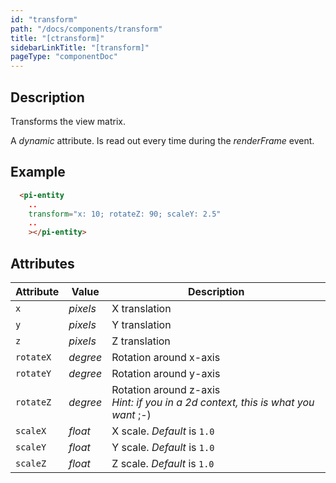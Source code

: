 ```yaml
---
id: "transform"
path: "/docs/components/transform"
title: "[ctransform]"
sidebarLinkTitle: "[transform]"
pageType: "componentDoc"
---
```


## Description

Transforms the view matrix.

A *dynamic* attribute. Is read out every time during the *renderFrame* event.


## Example

```html
  <pi-entity
    ..
    transform="x: 10; rotateZ: 90; scaleY: 2.5"
    ..
    ></pi-entity>
```


## Attributes

| Attribute | Value | Description |
|-----------|-------|-------------|
| `x` | *pixels* | X translation |
| `y` | *pixels* | Y translation |
| `z` | *pixels* | Z translation |
| `rotateX` | *degree* | Rotation around x-axis |
| `rotateY` | *degree* | Rotation around y-axis |
| `rotateZ` | *degree* | Rotation around z-axis<br>*Hint: if you in a 2d context, this is what you want* ;-) |
| `scaleX` | *float* | X scale. *Default* is `1.0` |
| `scaleY` | *float* | Y scale. *Default* is `1.0` |
| `scaleZ` | *float* | Z scale. *Default* is `1.0` |

